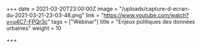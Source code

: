 +++
date = 2021-03-20T23:00:00Z
image = "/uploads/capture-d-ecran-du-2021-03-21-23-03-48.png"
link = "https://www.youtube.com/watch?v=u4C7-FPQr3c"
tags = ["Webinar"]
title = "Enjeux politiques des données urbaines"
weight = 10

+++
